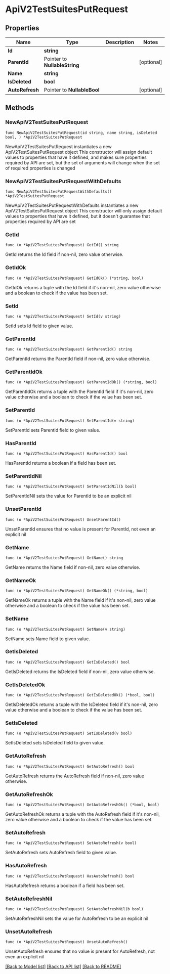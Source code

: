 # ApiV2TestSuitesPutRequest

## Properties

Name | Type | Description | Notes
------------ | ------------- | ------------- | -------------
**Id** | **string** |  | 
**ParentId** | Pointer to **NullableString** |  | [optional] 
**Name** | **string** |  | 
**IsDeleted** | **bool** |  | 
**AutoRefresh** | Pointer to **NullableBool** |  | [optional] 

## Methods

### NewApiV2TestSuitesPutRequest

`func NewApiV2TestSuitesPutRequest(id string, name string, isDeleted bool, ) *ApiV2TestSuitesPutRequest`

NewApiV2TestSuitesPutRequest instantiates a new ApiV2TestSuitesPutRequest object
This constructor will assign default values to properties that have it defined,
and makes sure properties required by API are set, but the set of arguments
will change when the set of required properties is changed

### NewApiV2TestSuitesPutRequestWithDefaults

`func NewApiV2TestSuitesPutRequestWithDefaults() *ApiV2TestSuitesPutRequest`

NewApiV2TestSuitesPutRequestWithDefaults instantiates a new ApiV2TestSuitesPutRequest object
This constructor will only assign default values to properties that have it defined,
but it doesn't guarantee that properties required by API are set

### GetId

`func (o *ApiV2TestSuitesPutRequest) GetId() string`

GetId returns the Id field if non-nil, zero value otherwise.

### GetIdOk

`func (o *ApiV2TestSuitesPutRequest) GetIdOk() (*string, bool)`

GetIdOk returns a tuple with the Id field if it's non-nil, zero value otherwise
and a boolean to check if the value has been set.

### SetId

`func (o *ApiV2TestSuitesPutRequest) SetId(v string)`

SetId sets Id field to given value.


### GetParentId

`func (o *ApiV2TestSuitesPutRequest) GetParentId() string`

GetParentId returns the ParentId field if non-nil, zero value otherwise.

### GetParentIdOk

`func (o *ApiV2TestSuitesPutRequest) GetParentIdOk() (*string, bool)`

GetParentIdOk returns a tuple with the ParentId field if it's non-nil, zero value otherwise
and a boolean to check if the value has been set.

### SetParentId

`func (o *ApiV2TestSuitesPutRequest) SetParentId(v string)`

SetParentId sets ParentId field to given value.

### HasParentId

`func (o *ApiV2TestSuitesPutRequest) HasParentId() bool`

HasParentId returns a boolean if a field has been set.

### SetParentIdNil

`func (o *ApiV2TestSuitesPutRequest) SetParentIdNil(b bool)`

 SetParentIdNil sets the value for ParentId to be an explicit nil

### UnsetParentId
`func (o *ApiV2TestSuitesPutRequest) UnsetParentId()`

UnsetParentId ensures that no value is present for ParentId, not even an explicit nil
### GetName

`func (o *ApiV2TestSuitesPutRequest) GetName() string`

GetName returns the Name field if non-nil, zero value otherwise.

### GetNameOk

`func (o *ApiV2TestSuitesPutRequest) GetNameOk() (*string, bool)`

GetNameOk returns a tuple with the Name field if it's non-nil, zero value otherwise
and a boolean to check if the value has been set.

### SetName

`func (o *ApiV2TestSuitesPutRequest) SetName(v string)`

SetName sets Name field to given value.


### GetIsDeleted

`func (o *ApiV2TestSuitesPutRequest) GetIsDeleted() bool`

GetIsDeleted returns the IsDeleted field if non-nil, zero value otherwise.

### GetIsDeletedOk

`func (o *ApiV2TestSuitesPutRequest) GetIsDeletedOk() (*bool, bool)`

GetIsDeletedOk returns a tuple with the IsDeleted field if it's non-nil, zero value otherwise
and a boolean to check if the value has been set.

### SetIsDeleted

`func (o *ApiV2TestSuitesPutRequest) SetIsDeleted(v bool)`

SetIsDeleted sets IsDeleted field to given value.


### GetAutoRefresh

`func (o *ApiV2TestSuitesPutRequest) GetAutoRefresh() bool`

GetAutoRefresh returns the AutoRefresh field if non-nil, zero value otherwise.

### GetAutoRefreshOk

`func (o *ApiV2TestSuitesPutRequest) GetAutoRefreshOk() (*bool, bool)`

GetAutoRefreshOk returns a tuple with the AutoRefresh field if it's non-nil, zero value otherwise
and a boolean to check if the value has been set.

### SetAutoRefresh

`func (o *ApiV2TestSuitesPutRequest) SetAutoRefresh(v bool)`

SetAutoRefresh sets AutoRefresh field to given value.

### HasAutoRefresh

`func (o *ApiV2TestSuitesPutRequest) HasAutoRefresh() bool`

HasAutoRefresh returns a boolean if a field has been set.

### SetAutoRefreshNil

`func (o *ApiV2TestSuitesPutRequest) SetAutoRefreshNil(b bool)`

 SetAutoRefreshNil sets the value for AutoRefresh to be an explicit nil

### UnsetAutoRefresh
`func (o *ApiV2TestSuitesPutRequest) UnsetAutoRefresh()`

UnsetAutoRefresh ensures that no value is present for AutoRefresh, not even an explicit nil

[[Back to Model list]](../README.md#documentation-for-models) [[Back to API list]](../README.md#documentation-for-api-endpoints) [[Back to README]](../README.md)


